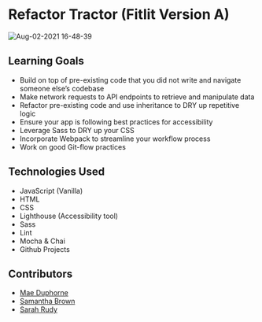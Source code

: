 # Refactor Tractor (Fitlit Version A)

![Aug-02-2021 16-48-39](https://user-images.githubusercontent.com/78389005/127933150-acaffd26-5aee-409b-8c6f-e4ee99862491.gif) 

## Learning Goals 

+ Build on top of pre-existing code that you did not write and navigate someone else’s codebase
+ Make network requests to API endpoints to retrieve and manipulate data
+ Refactor pre-existing code and use inheritance to DRY up repetitive logic
+ Ensure your app is following best practices for accessibility
+ Leverage Sass to DRY up your CSS
+ Incorporate Webpack to streamline your workflow process
+ Work on good Git-flow practices

## Technologies Used
- JavaScript (Vanilla)
- HTML
- CSS
- Lighthouse (Accessibility tool)
- Sass 
- Lint
- Mocha & Chai
- Github Projects

## Contributors 
- [Mae Duphorne](https://github.com/maeduphorne)
- [Samantha Brown](https://github.com/Samantha-Brown)
- [Sarah Rudy](https://github.com/sarahrudy)

